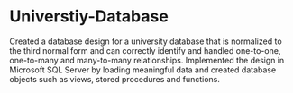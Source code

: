 # Universtiy-Database

Created a database design for a university database that is normalized to the third normal form and can correctly identify and handled one-to-one, one-to-many and many-to-many relationships. Implemented the design in Microsoft SQL Server by loading meaningful data and created database objects such as views, stored procedures and functions.
